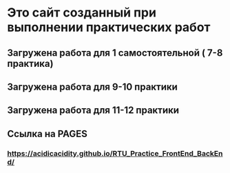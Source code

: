 # Это сайт созданный при выполнении практических работ  
## Загружена работа для 1 самостоятельной ( 7-8 практика)
## Загружена работа для 9-10 практики
## Загружена работа для 11-12 практики
## Ссылка на PAGES 
### https://acidicacidity.github.io/RTU_Practice_FrontEnd_BackEnd/